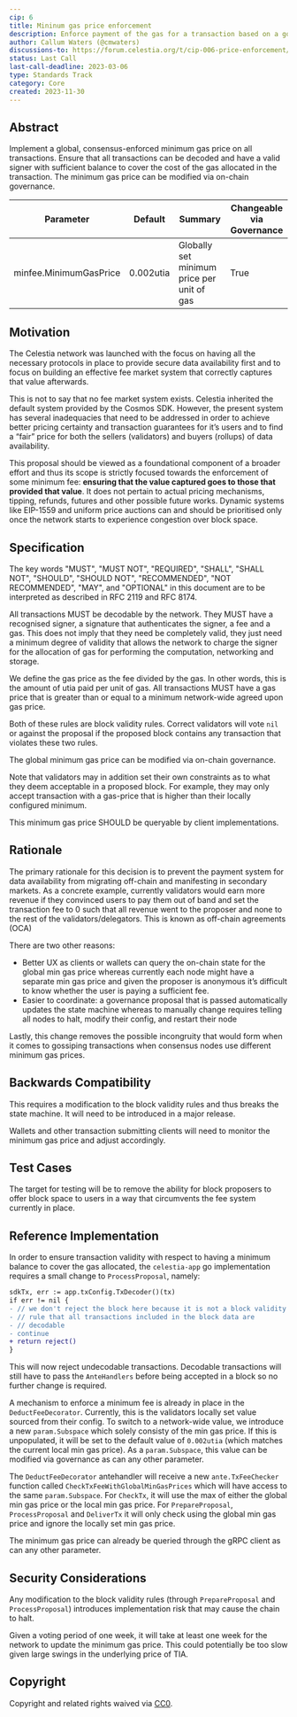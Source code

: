 ```yaml
---
cip: 6
title: Mininum gas price enforcement
description: Enforce payment of the gas for a transaction based on a governance modifiable global minimum gas price 
author: Callum Waters (@cmwaters)
discussions-to: https://forum.celestia.org/t/cip-006-price-enforcement/1351
status: Last Call
last-call-deadline: 2023-03-06
type: Standards Track
category: Core
created: 2023-11-30
---
```


## Abstract

Implement a global, consensus-enforced minimum gas price on all transactions. Ensure that all transactions can be decoded and have a valid signer with sufficient balance to cover the cost of the gas allocated in the transaction. The minimum gas price can be modified via on-chain governance.

| Parameter     | Default | Summary                                                                                                                | Changeable via Governance |
|---------------|---------|------------------------------------------------------------------------------------------------------------------------|---------------------------|
| minfee.MinimumGasPrice | 0.002utia  | Globally set minimum price per unit of gas                                                            | True                     |

## Motivation

The Celestia network was launched with the focus on having all the necessary protocols in place to provide secure data availability first and to focus on building an effective fee market system that correctly captures that value afterwards.

This is not to say that no fee market system exists. Celestia inherited the default system provided by the Cosmos SDK. However, the present system has several inadequacies that need to be addressed in order to achieve better pricing certainty and transaction guarantees for it’s users and to find a “fair” price for both the sellers (validators) and buyers (rollups) of data availability.

This proposal should be viewed as a foundational component of a broader effort and thus its scope is strictly focused towards the enforcement of some minimum fee: **ensuring that the value captured goes to those that provided that value**. It does not pertain to actual pricing mechanisms, tipping, refunds, futures and other possible future works. Dynamic systems like EIP-1559 and uniform price auctions can and should be prioritised only once the network starts to experience congestion over block space.

## Specification

The key words "MUST", "MUST NOT", "REQUIRED", "SHALL", "SHALL NOT", "SHOULD", "SHOULD NOT", "RECOMMENDED", "NOT RECOMMENDED", "MAY", and "OPTIONAL" in this document are to be interpreted as described in RFC 2119 and RFC 8174.

All transactions MUST be decodable by the network. They MUST have a recognised signer, a signature that authenticates the signer, a fee and a gas. This does not imply that they need be completely valid, they just need a minimum degree of validity that allows the network to charge the signer for the allocation of gas for performing the computation, networking and storage.

We define the gas price as the fee divided by the gas. In other words, this is the amount of utia paid per unit of gas. All transactions MUST have a gas price that is greater than or equal to a minimum network-wide agreed upon gas price.

Both of these rules are block validity rules. Correct validators will vote `nil` or against the proposal if the proposed block contains any transaction that violates these two rules.

The global minimum gas price can be modified via on-chain governance.

Note that validators may in addition set their own constraints as to what they deem acceptable in a proposed block. For example, they may only accept transaction with a gas-price that is higher than their locally configured minimum.

This minimum gas price SHOULD be queryable by client implementations.

## Rationale

The primary rationale for this decision is to prevent the payment system for data availability from migrating off-chain and manifesting in secondary markets. As a concrete example, currently validators would earn more revenue if they convinced users to pay them out of band and set the transaction fee to 0 such that all revenue went to the proposer and none to the rest of the validators/delegators. This is known as off-chain agreements (OCA)

There are two other reasons:

- Better UX as clients or wallets can query the on-chain state for the global min gas price whereas currently each node might have a separate min gas price and given the proposer is anonymous it’s difficult to know whether the user is paying a sufficient fee.
- Easier to coordinate: a governance proposal that is passed automatically updates the state machine whereas to manually change requires telling all nodes to halt, modify their config, and restart their node

Lastly, this change removes the possible incongruity that would form when it comes to gossiping transactions when consensus nodes use different minimum gas prices.

## Backwards Compatibility

This requires a modification to the block validity rules and thus breaks the state machine. It will need to be introduced in a major release.

Wallets and other transaction submitting clients will need to monitor the minimum gas price and adjust accordingly.

## Test Cases

The target for testing will be to remove the ability for block proposers to offer block space to users in a way that circumvents the fee system currently in place.

## Reference Implementation

In order to ensure transaction validity with respect to having a minimum balance to cover the gas allocated, the `celestia-app` go implementation requires a small change to `ProcessProposal`, namely:

```diff
sdkTx, err := app.txConfig.TxDecoder()(tx)
if err != nil {
- // we don't reject the block here because it is not a block validity
- // rule that all transactions included in the block data are
- // decodable
- continue
+ return reject()
}
```

This will now reject undecodable transactions. Decodable transactions will still have to pass the `AnteHandlers` before being accepted in a block so no further change is required.

A mechanism to enforce a minimum fee is already in place in the `DeductFeeDecorator`. Currently, this is the validators locally set value sourced from their config. To switch to a network-wide value, we introduce a new `param.Subspace` which solely consisty of the min gas price. If this is unpopulated, it will be set to the default value of `0.002utia` (which matches the current local min gas price). As a `param.Subspace`, this value can be modified via governance as can any other parameter.

The `DeductFeeDecorator` antehandler will receive a new `ante.TxFeeChecker` function called `CheckTxFeeWithGlobalMinGasPrices` which will have access to the same `param.Subspace`. For `CheckTx`, it will use the max of either the global min gas price or the local min gas price. For `PrepareProposal`, `ProcessProposal` and `DeliverTx` it will only check using the global min gas price and ignore the locally set min gas price.

The minimum gas price can already be queried through the gRPC client as can any other parameter. 

## Security Considerations

Any modification to the block validity rules (through `PrepareProposal` and `ProcessProposal`) introduces implementation risk that may cause the chain to halt.

Given a voting period of one week, it will take at least one week for the network to update the minimum gas price. This could potentially be too slow given large swings in the underlying price of TIA.

## Copyright

Copyright and related rights waived via [CC0](../LICENSE).
